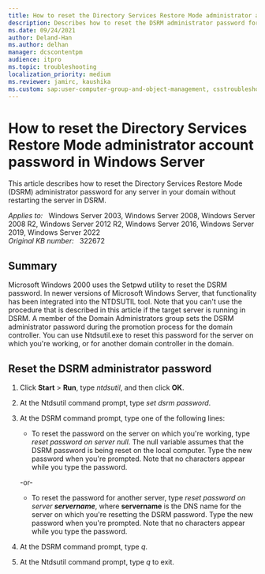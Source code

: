 ```yaml
---
title: How to reset the Directory Services Restore Mode administrator account password
description: Describes how to reset the DSRM administrator password for any server in your domain without restarting the server.
ms.date: 09/24/2021
author: Deland-Han
ms.author: delhan
manager: dcscontentpm
audience: itpro
ms.topic: troubleshooting
localization_priority: medium
ms.reviewer: jamirc, kaushika
ms.custom: sap:user-computer-group-and-object-management, csstroubleshoot
---
```

# How to reset the Directory Services Restore Mode administrator account password in Windows Server

This article describes how to reset the Directory Services Restore Mode (DSRM) administrator password for any server in your domain without restarting the server in DSRM.

_Applies to:_ &nbsp; Windows Server 2003, Windows Server 2008, Windows Server 2008 R2, Windows Server 2012 R2, Windows Server 2016, Windows Server 2019, Windows Server 2022  
_Original KB number:_ &nbsp; 322672

## Summary

Microsoft Windows 2000 uses the Setpwd utility to reset the DSRM password. In newer versions of Microsoft Windows Server, that functionality has been integrated into the NTDSUTIL tool. Note that you can't use the procedure that is described in this article if the target server is running in DSRM. A member of the Domain Administrators group sets the DSRM administrator password during the promotion process for the domain controller. You can use Ntdsutil.exe to reset this password for the server on which you're working, or for another domain controller in the domain.

## Reset the DSRM administrator password

1. Click **Start** > **Run**, type *ntdsutil*, and then click **OK**.
2. At the Ntdsutil command prompt, type *set dsrm password*.
3. At the DSRM command prompt, type one of the following lines:

    - To reset the password on the server on which you're working, type *reset password on server null*. The null variable assumes that the DSRM password is being reset on the local computer. Type the new password when you're prompted. Note that no characters appear while you type the password.

    -or-
    - To reset the password for another server, type *reset password on server **servername***, where **servername** is the DNS name for the server on which you're resetting the DSRM password. Type the new password when you're prompted. Note that no characters appear while you type the password.

4. At the DSRM command prompt, type *q*.
5. At the Ntdsutil command prompt, type *q* to exit.
